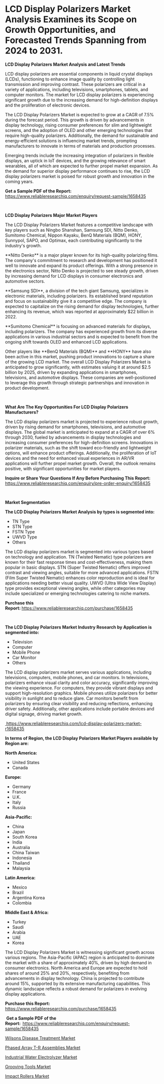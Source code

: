 <p><h1>LCD Display Polarizers Market Analysis Examines its Scope on Growth Opportunities, and Forecasted Trends Spanning from 2024 to 2031.</h1></p><p><strong>LCD Display Polarizers Market Analysis and Latest Trends</strong></p>
<p><p>LCD display polarizers are essential components in liquid crystal displays (LCDs), functioning to enhance image quality by controlling light transmission and improving contrast. These polarizers are critical in a variety of applications, including televisions, smartphones, tablets, and computer monitors. The market for LCD display polarizers is experiencing significant growth due to the increasing demand for high-definition displays and the proliferation of electronic devices.</p><p>The LCD Display Polarizers Market is expected to grow at a CAGR of 7.5% during the forecast period. This growth is driven by advancements in display technology, rising consumer preferences for slim and lightweight screens, and the adoption of OLED and other emerging technologies that require high-quality polarizers. Additionally, the demand for sustainable and energy-efficient solutions is influencing market trends, prompting manufacturers to innovate in terms of materials and production processes.</p><p>Emerging trends include the increasing integration of polarizers in flexible displays, an uptick in IoT devices, and the growing relevance of smart wearables, all of which are expected to further propel market expansion. As the demand for superior display performance continues to rise, the LCD display polarizers market is poised for robust growth and innovation in the coming years.</p></p>
<p><strong>Get a Sample PDF of the Report:&nbsp;</strong> <a href="https://www.reliableresearchiq.com/enquiry/request-sample/1658435?utm_campaign=1106&utm_medium=2&utm_source=Github&utm_content=ia&utm_term=28092024&utm_id=lcd-display-polarizers">https://www.reliableresearchiq.com/enquiry/request-sample/1658435</a></p>
<p>&nbsp;</p>
<p><strong>LCD Display Polarizers Major Market Players</strong></p>
<p><p>The LCD Display Polarizers Market features a competitive landscape with key players such as Ningbo Shanshan, Samsung SDI, Nitto Denko, Sumitomo Chemical, Nippon Kayaku, BenQ Materials (BQM), HONY, Sunnypol, SAPO, and Optimax, each contributing significantly to the industry's growth.</p><p>**Nitto Denko** is a major player known for its high-quality polarizing films. The company's commitment to research and development has positioned it well to innovate and expand its product offerings. With a strong presence in the electronics sector, Nitto Denko is projected to see steady growth, driven by increasing demand for LCD displays in consumer electronics and automotive sectors.</p><p>**Samsung SDI**, a division of the tech giant Samsung, specializes in electronic materials, including polarizers. Its established brand reputation and focus on sustainability give it a competitive edge. The company is expected to capitalize on the rising demand for display technologies, further enhancing its revenue, which was reported at approximately $22 billion in 2022.</p><p>**Sumitomo Chemical** is focusing on advanced materials for displays, including polarizers. The company has experienced growth from its diverse applications in various industrial sectors and is expected to benefit from the ongoing shift towards OLED and enhanced LCD applications.</p><p>Other players like **BenQ Materials (BQM)** and **HONY** have also been active in this market, pushing product innovations to capture a share of the growing LCD market. The overall LCD Display Polarizers Market is anticipated to grow significantly, with estimates valuing it at around $2.5 billion by 2025, driven by expanding applications in smartphones, televisions, and automotive displays. These companies are well-positioned to leverage this growth through strategic partnerships and innovation in product development.</p></p>
<p>&nbsp;</p>
<p><strong>What Are The Key Opportunities For LCD Display Polarizers Manufacturers?</strong></p>
<p><p>The LCD display polarizers market is projected to experience robust growth, driven by rising demand for smartphones, televisions, and automotive displays. The global market is anticipated to expand at a CAGR of over 6% through 2030, fueled by advancements in display technologies and increasing consumer preferences for high-definition screens. Innovations in polarizer materials, such as the shift toward eco-friendly and lightweight options, will enhance product offerings. Additionally, the proliferation of IoT devices and the need for enhanced visual experiences in AR/VR applications will further propel market growth. Overall, the outlook remains positive, with significant opportunities for market players.</p></p>
<p><strong>Inquire or Share Your Questions If Any Before Purchasing This Report:</strong> <a href="https://www.reliableresearchiq.com/enquiry/pre-order-enquiry/1658435?utm_campaign=1106&utm_medium=2&utm_source=Github&utm_content=ia&utm_term=28092024&utm_id=lcd-display-polarizers">https://www.reliableresearchiq.com/enquiry/pre-order-enquiry/1658435</a></p>
<p>&nbsp;</p>
<p><strong>Market Segmentation</strong></p>
<p><strong>The LCD Display Polarizers Market Analysis by types is segmented into:</strong></p>
<p><ul><li>TN Type</li><li>STN Type</li><li>FSTN Type</li><li>UWVD Type</li><li>Others</li></ul></p>
<p><p>The LCD display polarizers market is segmented into various types based on technology and application. TN (Twisted Nematic) type polarizers are known for their fast response times and cost-effectiveness, making them popular in basic displays. STN (Super Twisted Nematic) offers improved contrast and viewing angles, suitable for more advanced applications. FSTN (Film Super Twisted Nematic) enhances color reproduction and is ideal for applications needing better visual quality. UWVD (Ultra Wide View Display) type provides exceptional viewing angles, while other categories may include specialized or emerging technologies catering to niche markets.</p></p>
<p><strong>Purchase this Report:&nbsp;</strong><a href="https://www.reliableresearchiq.com/purchase/1658435?utm_campaign=1106&utm_medium=2&utm_source=Github&utm_content=ia&utm_term=28092024&utm_id=lcd-display-polarizers">https://www.reliableresearchiq.com/purchase/1658435</a></p>
<p>&nbsp;</p>
<p><strong>The LCD Display Polarizers Market Industry Research by Application is segmented into:</strong></p>
<p><ul><li>Television</li><li>Computer</li><li>Mobile Phone</li><li>Car Monitor</li><li>Others</li></ul></p>
<p><p>The LCD display polarizers market serves various applications, including televisions, computers, mobile phones, and car monitors. In televisions, polarizers enhance visual clarity and color accuracy, significantly improving the viewing experience. For computers, they provide vibrant displays and support high-resolution graphics. Mobile phones utilize polarizers for better visibility in sunlight and to reduce glare. Car monitors benefit from polarizers by ensuring clear visibility and reducing reflections, enhancing driver safety. Additionally, other applications include portable devices and digital signage, driving market growth.</p></p>
<p><a href="https://www.reliableresearchiq.com/lcd-display-polarizers-market-r1658435?utm_campaign=1106&utm_medium=2&utm_source=Github&utm_content=ia&utm_term=28092024&utm_id=lcd-display-polarizers">&nbsp;https://www.reliableresearchiq.com/lcd-display-polarizers-market-r1658435</a></p>
<p><strong>In terms of Region, the LCD Display Polarizers Market Players available by Region are:</strong></p>
<p>
    <p> <strong> North America: </strong>
        <ul>
            <li>United States</li>
            <li>Canada</li>
        </ul>
        </p> 
    <p> <strong> Europe: </strong>
        <ul>
            <li>Germany</li>
            <li>France</li>
            <li>U.K.</li>
            <li>Italy</li>
            <li>Russia</li>
        </ul>
        </p> 
    <p> <strong> Asia-Pacific: </strong>
        <ul>
            <li>China</li>
            <li>Japan</li>
            <li>South Korea</li>
            <li>India</li>
            <li>Australia</li>
            <li>China Taiwan</li>
            <li>Indonesia</li>
            <li>Thailand</li>
            <li>Malaysia</li>
        </ul>
        </p> 
    <p> <strong> Latin America: </strong>
        <ul>
            <li>Mexico</li>
            <li>Brazil</li>
            <li>Argentina Korea</li>
            <li>Colombia</li>
        </ul>
        </p> 
    <p> <strong> Middle East & Africa: </strong>
        <ul>
            <li>Turkey</li>
            <li>Saudi</li>
            <li>Arabia</li>
            <li>UAE</li>
            <li>Korea</li>
        </ul>
    </p>
    </p>
<p><p>The LCD Display Polarizers Market is witnessing significant growth across various regions. The Asia-Pacific (APAC) region is anticipated to dominate the market with a share of approximately 40%, driven by high demand in consumer electronics. North America and Europe are expected to hold shares of around 25% and 20%, respectively, benefiting from advancements in display technology. China is projected to contribute around 15%, supported by its extensive manufacturing capabilities. This dynamic landscape reflects a robust demand for polarizers in evolving display applications.</p></p>
<p><strong>Purchase this Report: </strong><a href="https://www.reliableresearchiq.com/purchase/1658435?utm_campaign=1106&utm_medium=2&utm_source=Github&utm_content=ia&utm_term=28092024&utm_id=lcd-display-polarizers">https://www.reliableresearchiq.com/purchase/1658435</a></p>
<p>&nbsp;<strong>Get a Sample PDF of the Report:&nbsp;&nbsp;</strong><a href="https://www.reliableresearchiq.com/enquiry/request-sample/1658435?utm_campaign=1106&utm_medium=2&utm_source=Github&utm_content=ia&utm_term=28092024&utm_id=lcd-display-polarizers">https://www.reliableresearchiq.com/enquiry/request-sample/1658435</a></p>
<p><strong></strong></p>
<p><p><a href="https://issuu.com/reportprime-2/docs/wilsons-disease-treatment-market-si_b737058ae6f094?utm_campaign=1106&utm_medium=2&utm_source=Github&utm_content=ia&utm_term=28092024&utm_id=lcd-display-polarizers">Wilsons Disease Treatment Market</a></p><p><a href="https://issuu.com/reportprime-2/docs/phased-array-t-r-assemblies-market-_c15c9120f8ad61?utm_campaign=1106&utm_medium=2&utm_source=Github&utm_content=ia&utm_term=28092024&utm_id=lcd-display-polarizers">Phased Array T-R Assemblies Market</a></p><p><a href="https://github.com/AlbanaGurakuqi475/Market-Research-Report-List-1/blob/main/industrial-water-electrolyzer-market.md?utm_campaign=1106&utm_medium=2&utm_source=Github&utm_content=ia&utm_term=28092024&utm_id=lcd-display-polarizers">Industrial Water Electrolyzer Market</a></p><p><a href="https://www.linkedin.com/pulse/grooving-tools-market-share-analysis-growth-trends-forecasts-6tjve?trackingId=QYrc2Q3pRv%2B6GP2oUPjklQ%3D%3D&utm_campaign=1106&utm_medium=2&utm_source=Github&utm_content=ia&utm_term=28092024&utm_id=lcd-display-polarizers">Grooving Tools Market</a></p><p><a href="https://www.linkedin.com/pulse/impact-rollers-market-size-growth-industry-analysis-segmentation-xiyqe?trackingId=FikMl71nR5eVhYi%2FxwZaUg%3D%3D&utm_campaign=1106&utm_medium=2&utm_source=Github&utm_content=ia&utm_term=28092024&utm_id=lcd-display-polarizers">Impact Rollers Market</a></p></p>
